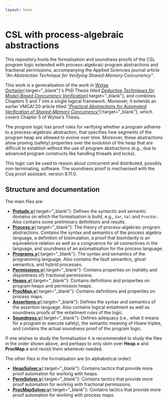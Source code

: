 ```yaml
---
layout: home
---
```


# CSL with process-algebraic abstractions
This repository hosts the formalisation and soundness proofs of the CSL program logic extended with process-algebraic program abstractions and fractional permissions, accompanying the Applied Sciencies journal article *"An Abstraction Technique for Verifying Shared-Memory Concurrency"*. 

This work is a generalisation of the work in [Wytse Oortwijn](https://www.pm.inf.ethz.ch/people/personal/woortwijn-pers.html){:target="_blank"}'s PhD Thesis titled [*Deductive Techniques for Model-Based Concurrency Verification*](https://doi.org/10.3990/1.9789036548984){:target="_blank"}, and combines Chapters 5 and 7 into a single logical framework. Moreover, it extends an earlier VMCAI'20 article titled [*"Practical Abstractions for Automated Verification of Shared-Memory Concurrency"*](https://doi.org/10.1007/978-3-030-39322-9_19){:target="_blank"}, which covers Chapter 5 of Wytse's Thesis.

The program logic has proof rules for verifying whether a program adheres to a process-algebraic abstraction, that specifies how segments of the program heap are allowed to evolve over time. Moreover, these abstractions allow proving (safety) properties over the evolution of the heap that are difficult to establish without the use of program abstractions (e.g., due to advanced program constructs like handling threads and locks).

This logic can be used to reason about concurrent and distributed, possibly non-terminating, software. The soundness proof is mechanised with the Coq proof assistant, version 8.11.0.



## Structure and documentation

The main files are:

- [**Prelude.v**](Prelude.html){:target="_blank"}: Defines the syntactic and semantic domains on which the formalisation is build, e.g., `Var`, `Val` and `ProcVar`. Also contains some preliminary definitions and results.
- [**Process.v**](Process.html){:target="_blank"}: The theory of process-algebraic program abstractions. Contains the syntax and semantics of the process algebra language, a definition of bisimulation, a proof that bisimilarity is an equivalence relation as well as a congruence for all connectives in the language, and soundness of an axiomatisation for the process language.
- [**Programs.v**](Programs.html){:target="_blank"}: The syntax and semantics of the programming language. Also contains the fault semantics, ghost semantics, and hybrid processes.
- [**Permissions.v**](Permissions.html){:target="_blank"}: Contains properties on (validity and disjointness of) fractional permissions.
- [**Heaps.v**](Heaps.html){:target="_blank"}: Contains definitions and properties on program heaps and permission heaps.
- [**ProcMap.v**](ProcMap.html){:target="_blank"}: Contains definitions and properties on process maps.
- [**Assertions.v**](Assertions.html){:target="_blank"}: Defines the syntax and semantics of the assertion language. Also contains logical entailment as well as soundness proofs of the entailment rules of the logic.
- [**Soundness.v**](Soundness.html){:target="_blank"}: Defines adequacy (i.e., what it means for a program to execute safely), the semantic meaning of Hoare triples, and contains the actual soundness proof of the program logic.

If one wishes to study the formalisation it is recommended to study the files in the order shown above, and perhaps to only skim over **Heap.v** and **ProcMap.v** and revisit them whenever needed.

The other files in the formalisation are (in alphabetical order):

- [**HeapSolver.v**](HeapSolver.html){:target="_blank"}: Contains tactics that provide more proof automation for working with heaps.
- [**PermSolver.v**](PermSolver.html){:target="_blank"}: Contains tactics that provide more proof automation for working with fractional permissions.
- [**ProcMapSolver.v**](ProcMapSolver.html){:target="_blank"}: Contains tactics that provide more proof automation for working with process maps.

